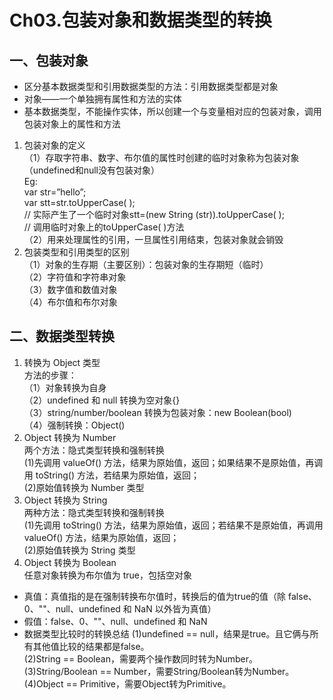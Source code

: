# Ch03.包装对象和数据类型的转换
## 一、包装对象
* 区分基本数据类型和引用数据类型的方法：引用数据类型都是对象
* 对象——一个单独拥有属性和方法的实体
* 基本数据类型，不能操作实体，所以创建一个与变量相对应的包装对象，调用包装对象上的属性和方法
1. 包装对象的定义</br>
（1）存取字符串、数字、布尔值的属性时创建的临时对象称为包装对象（undefined和null没有包装对象）</br>
Eg:</br>
var str=”hello”;</br>
var stt=str.toUpperCase( );</br>
// 实际产生了一个临时对象stt=(new String (str)).toUpperCase( );</br>
// 调用临时对象上的toUpperCase( )方法</br>
（2）用来处理属性的引用，一旦属性引用结束，包装对象就会销毁</br>
2. 包装类型和引用类型的区别</br>
（1）对象的生存期（主要区别）：包装对象的生存期短（临时）</br>
（2）字符值和字符串对象</br>
（3）数字值和数值对象</br>
（4）布尔值和布尔对象</br>

## 二、数据类型转换
1. 转换为 Object 类型</br>
方法的步骤：</br>
（1）对象转换为自身</br>
（2）undefined 和 null 转换为空对象{}</br>
（3）string/number/boolean 转换为包装对象：new Boolean(bool)</br>
（4）强制转换：Object()</br>
2. Object 转换为 Number</br>
两个方法：隐式类型转换和强制转换</br>
(1)先调用 valueOf() 方法，结果为原始值，返回；如果结果不是原始值，再调用 toString() 方法，若结果为原始值，返回；</br>
(2)原始值转换为 Number 类型</br>
3. Object 转换为 String</br>
两种方法：隐式类型转换和强制转换</br>
(1)先调用 toString() 方法，结果为原始值，返回；若结果不是原始值，再调用 valueOf() 方法，结果为原始值，返回；</br>
(2)原始值转换为 String 类型</br>
4. Object 转换为 Boolean</br>
任意对象转换为布尔值为 true，包括空对象</br>
* 真值：真值指的是在强制转换布尔值时，转换后的值为true的值（除 false、0、""、null、undefined 和 NaN 以外皆为真值）
* 假值：false、0、""、null、undefined 和 NaN 
* 数据类型比较时的转换总结
(1)undefined == null，结果是true。且它俩与所有其他值比较的结果都是false。</br>
(2)String == Boolean，需要两个操作数同时转为Number。</br>
(3)String/Boolean == Number，需要String/Boolean转为Number。</br>
(4)Object == Primitive，需要Object转为Primitive。
